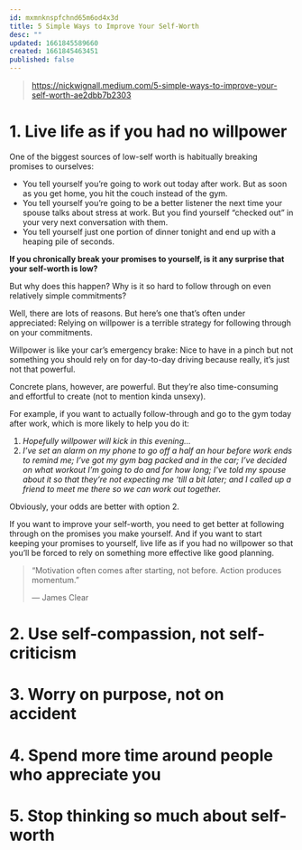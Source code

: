 ```yaml
---
id: mxmnknspfchnd65m6od4x3d
title: 5 Simple Ways to Improve Your Self-Worth
desc: ""
updated: 1661845589660
created: 1661845463451
published: false
---
```


> https://nickwignall.medium.com/5-simple-ways-to-improve-your-self-worth-ae2dbb7b2303

# 1. Live life as if you had no willpower

One of the biggest sources of low-self worth is habitually breaking promises to ourselves:

- You tell yourself you’re going to work out today after work. But as soon as you get home, you hit the couch instead of the gym.
- You tell yourself you’re going to be a better listener the next time your spouse talks about stress at work. But you find yourself “checked out” in your very next conversation with them.
- You tell yourself just one portion of dinner tonight and end up with a heaping pile of seconds.

**If you chronically break your promises to yourself, is it any surprise that your self-worth is low?**

But why does this happen? Why is it so hard to follow through on even relatively simple commitments?

Well, there are lots of reasons. But here’s one that’s often under appreciated: Relying on willpower is a terrible strategy for following through on your commitments.

Willpower is like your car’s emergency brake: Nice to have in a pinch but not something you should rely on for day-to-day driving because really, it’s just not that powerful.

Concrete plans, however, are powerful. But they’re also time-consuming and effortful to create (not to mention kinda unsexy).

For example, if you want to actually follow-through and go to the gym today after work, which is more likely to help you do it:

1. _Hopefully willpower will kick in this evening…_
2. _I’ve set an alarm on my phone to go off a half an hour before work ends to remind me; I’ve got my gym bag packed and in the car; I’ve decided on what workout I’m going to do and for how long; I’ve told my spouse about it so that they’re not expecting me ‘till a bit later; and I called up a friend to meet me there so we can work out together._

Obviously, your odds are better with option 2.

If you want to improve your self-worth, you need to get better at following through on the promises you make yourself. And if you want to start keeping your promises to yourself, live life as if you had no willpower so that you’ll be forced to rely on something more effective like good planning.

> “Motivation often comes after starting, not before. Action produces momentum.”
>
> — James Clear

# 2. Use self-compassion, not self-criticism

# 3. Worry on purpose, not on accident

# 4. Spend more time around people who appreciate you

# 5. Stop thinking so much about self-worth
